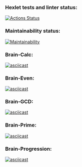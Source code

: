 ### Hexlet tests and linter status:
[![Actions Status](https://github.com/TryHardBich/frontend-project-44/actions/workflows/hexlet-check.yml/badge.svg)](https://github.com/TryHardBich/frontend-project-44/actions)

### Maintainability status:
[![Maintainability](https://api.codeclimate.com/v1/badges/0c3e6ec3684b60a2df75/maintainability)](https://codeclimate.com/github/TryHardBich/frontend-project-44/maintainability)

### Brain-Calc:
[![asciicast](https://asciinema.org/a/3gkVlWzwIP13ixcDx1r3cX9ji.svg)](https://asciinema.org/a/3gkVlWzwIP13ixcDx1r3cX9ji)

### Brain-Even:
[![asciicast](https://asciinema.org/a/7i4i4rLJS7J95ygs2kojElniX.svg)](https://asciinema.org/a/7i4i4rLJS7J95ygs2kojElniX)

### Brain-GCD:
[![asciicast](https://asciinema.org/a/Ciefj9EYtbJpyeXajVcP7pu9D.svg)](https://asciinema.org/a/Ciefj9EYtbJpyeXajVcP7pu9D)

### Brain-Prime:
[![asciicast](https://asciinema.org/a/hFgajk8lB8AavOJVJceXcS1nG.svg)](https://asciinema.org/a/hFgajk8lB8AavOJVJceXcS1nG)

### Brain-Progression:
[![asciicast](https://asciinema.org/a/jiwYwKWddczi0don89ZX1oDOu.svg)](https://asciinema.org/a/jiwYwKWddczi0don89ZX1oDOu)